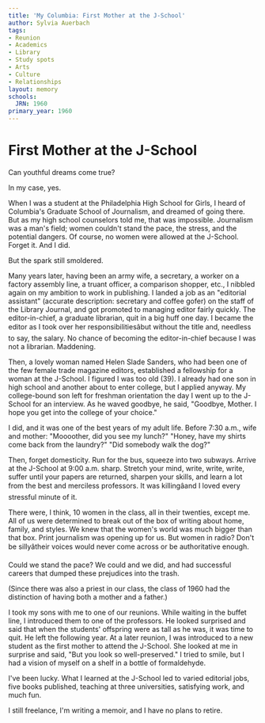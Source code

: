 ```yaml
---
title: 'My Columbia: First Mother at the J-School'
author: Sylvia Auerbach
tags:
- Reunion
- Academics
- Library
- Study spots
- Arts
- Culture
- Relationships
layout: memory
schools:
  JRN: 1960
primary_year: 1960
---
```

# First Mother at the J-School

Can youthful dreams come true?

In my case, yes.

When I was a student at the Philadelphia High School for Girls, I heard of Columbia's Graduate School of Journalism, and dreamed of going there. But as my high school counselors told me, that was impossible. Journalism was a man's field; women couldn't stand the pace, the stress, and the potential dangers. Of course, no women were allowed at the J-School. Forget it. And I did.

But the spark still smoldered.

Many years later, having been an army wife, a secretary, a worker on a factory assembly line, a truant officer, a comparison shopper, etc., I nibbled again on my ambition to work in publishing. I landed a job as an "editorial assistant" (accurate description: secretary and coffee gofer) on the staff of the Library Journal, and got promoted to managing editor fairly quickly. The editor-in-chief, a graduate librarian, quit in a big huff one day. I became the editor as I took over her responsibilitiesâbut without the title and, needless to say, the salary. No chance of becoming the editor-in-chief because I was not a librarian. Maddening.

Then, a lovely woman named Helen Slade Sanders, who had been one of the few female trade magazine editors, established a fellowship for a woman at the J-School. I figured I was too old (39). I already had one son in high school and another about to enter college, but I applied anyway. My college-bound son left for freshman orientation the day I went up to the J-School for an interview. As he waved goodbye, he said, "Goodbye, Mother. I hope you get into the college of your choice."

I did, and it was one of the best years of my adult life. Before 7:30 a.m., wife and mother: "Moooother, did you see my lunch?" "Honey, have my shirts come back from the laundry?" "Did somebody walk the dog?"

Then, forget domesticity. Run for the bus, squeeze into two subways. Arrive at the J-School at 9:00 a.m. sharp. Stretch your mind, write, write, write, suffer until your papers are returned, sharpen your skills, and learn a lot from the best and merciless professors. It was killingâand I loved every stressful minute of it.

There were, I think, 10 women in the class, all in their twenties, except me. All of us were determined to break out of the box of writing about home, family, and styles. We knew that the women's world was much bigger than that box. Print journalism was opening up for us. But women in radio? Don't be sillyâtheir voices would never come across or be authoritative enough.

Could we stand the pace? We could and we did, and had successful careers that dumped these prejudices into the trash.

(Since there was also a priest in our class, the class of 1960 had the distinction of having both a mother and a father.)

I took my sons with me to one of our reunions. While waiting in the buffet line, I introduced them to one of the professors. He looked surprised and said that when the students' offspring were as tall as he was, it was time to quit. He left the following year. At a later reunion, I was introduced to a new student as the first mother to attend the J-School. She looked at me in surprise and said, "But you look so well-preserved." I tried to smile, but I had a vision of myself on a shelf in a bottle of formaldehyde.

I've been lucky. What I learned at the J-School led to varied editorial jobs, five books published, teaching at three universities, satisfying work, and much fun.

I still freelance, I'm writing a memoir, and I have no plans to retire.
